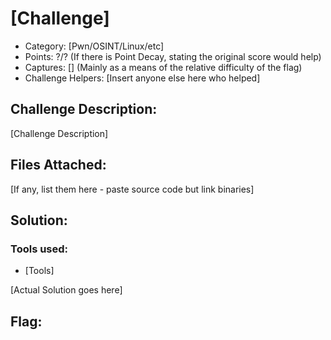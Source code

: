 # [Challenge]

- Category: [Pwn/OSINT/Linux/etc]
- Points: ?/? (If there is Point Decay, stating the original score would help)
- Captures: [] (Mainly as a means of the relative difficulty of the flag)
- Challenge Helpers: [Insert anyone else here who helped]

## Challenge Description:
[Challenge Description]

## Files Attached:
[If any, list them here - paste source code but link binaries]

## Solution:

### Tools used:
- [Tools]

[Actual Solution goes here]

## Flag: